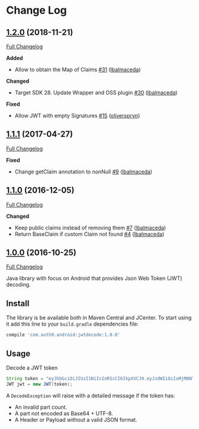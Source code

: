 # Change Log

## [1.2.0](https://github.com/auth0/jwtdecode.android/tree/1.2.0) (2018-11-21)
[Full Changelog](https://github.com/auth0/jwtdecode.android/compare/1.1.1...1.2.0)

**Added**
- Allow to obtain the Map of Claims [\#31](https://github.com/auth0/JWTDecode.Android/pull/31) ([lbalmaceda](https://github.com/lbalmaceda))

**Changed**
- Target SDK 28. Update Wrapper and OSS plugin [\#30](https://github.com/auth0/JWTDecode.Android/pull/30) ([lbalmaceda](https://github.com/lbalmaceda))

**Fixed**
- Allow JWT with empty Signatures [\#15](https://github.com/auth0/JWTDecode.Android/pull/15) ([oliverspryn](https://github.com/oliverspryn))

## [1.1.1](https://github.com/auth0/jwtdecode.android/tree/1.1.1) (2017-04-27)
[Full Changelog](https://github.com/auth0/jwtdecode.android/compare/1.1.0...1.1.1)

**Fixed**
- Change getClaim annotation to nonNull [\#9](https://github.com/auth0/JWTDecode.Android/pull/9) ([lbalmaceda](https://github.com/lbalmaceda))

## [1.1.0](https://github.com/auth0/jwtdecode.android/tree/1.1.0) (2016-12-05)
[Full Changelog](https://github.com/auth0/jwtdecode.android/compare/1.0.0...1.1.0)

**Changed**
- Keep public claims instead of removing them [\#7](https://github.com/auth0/JWTDecode.Android/pull/7) ([lbalmaceda](https://github.com/lbalmaceda))
- Return BaseClaim if custom Claim not found [\#4](https://github.com/auth0/JWTDecode.Android/pull/4) ([lbalmaceda](https://github.com/lbalmaceda))

## [1.0.0](https://github.com/auth0/lock/tree/1.0.0) (2016-10-25)
[Full Changelog](https://github.com/auth0/lock/tree/1.0.0)

Java library with focus on Android that provides Json Web Token (JWT) decoding.

## Install
The library is be available both in Maven Central and JCenter. To start using it add this line to your `build.gradle` dependencies file:

```groovy
compile 'com.auth0.android:jwtdecode:1.0.0'
```

## Usage

Decode a JWT token

```java
String token = "eyJhbGciOiJIUzI1NiIsInR5cCI6IkpXVCJ9.eyJzdWIiOiIxMjM0NTY3ODkwIiwibmFtZSI6IkpvaG4gRG9lIiwiYWRtaW4iOnRydWV9.TJVA95OrM7E2cBab30RMHrHDcEfxjoYZgeFONFh7HgQ";
JWT jwt = new JWT(token);
```

A `DecodeException` will raise with a detailed message if the token has:
* An invalid part count.
* A part not encoded as Base64 + UTF-8.
* A Header or Payload without a valid JSON format.
